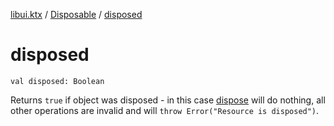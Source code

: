 [libui.ktx](../index.md) / [Disposable](index.md) / [disposed](./disposed.md)

# disposed

`val disposed: Boolean`

Returns `true` if object was disposed - in this case [dispose](dispose.md) will do nothing,
all other operations are invalid and will `throw Error("Resource is disposed")`.

